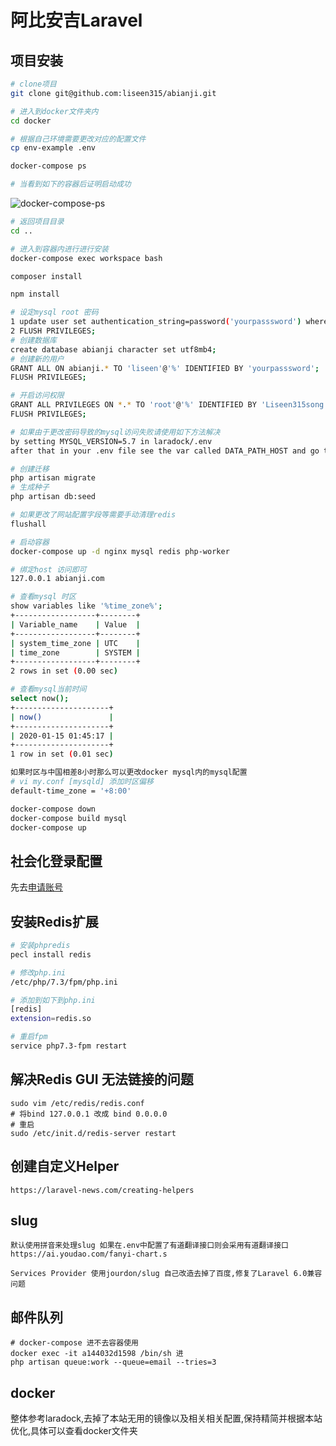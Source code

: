 # 阿比安吉Laravel

## 项目安装

```bash
# clone项目
git clone git@github.com:liseen315/abianji.git

# 进入到docker文件夹内
cd docker

# 根据自己环境需要更改对应的配置文件
cp env-example .env

docker-compose ps

# 当看到如下的容器后证明启动成功

```

![docker-compose-ps](https://res.cloudinary.com/dnakxpzhj/image/upload/v1578288147/blog/docker-container.jpg)

```bash
# 返回项目目录
cd ..

# 进入到容器内进行进行安装
docker-compose exec workspace bash

composer install

npm install

# 设定mysql root 密码
1 update user set authentication_string=password('yourpasssword') where user='root';
2 FLUSH PRIVILEGES;
# 创建数据库
create database abianji character set utf8mb4;
# 创建新的用户
GRANT ALL ON abianji.* TO 'liseen'@'%' IDENTIFIED BY 'yourpasssword';
FLUSH PRIVILEGES;

# 开启访问权限
GRANT ALL PRIVILEGES ON *.* TO 'root'@'%' IDENTIFIED BY 'Liseen315song' WITH GRANT OPTION;
FLUSH PRIVILEGES;

# 如果由于更改密码导致的mysql访问失败请使用如下方法解决
by setting MYSQL_VERSION=5.7 in laradock/.env
after that in your .env file see the var called DATA_PATH_HOST and go to that folder, after that delete the mysql folder there and then do the docker-compose build --no-cache mysql and then docker-compose up -d mysql

# 创建迁移
php artisan migrate
# 生成种子
php artisan db:seed

# 如果更改了网站配置字段等需要手动清理redis
flushall

# 启动容器
docker-compose up -d nginx mysql redis php-worker

# 绑定host 访问即可
127.0.0.1 abianji.com

# 查看mysql 时区
show variables like '%time_zone%';
+------------------+--------+
| Variable_name    | Value  |
+------------------+--------+
| system_time_zone | UTC    |
| time_zone        | SYSTEM |
+------------------+--------+
2 rows in set (0.00 sec)

# 查看mysql当前时间
select now();
+---------------------+
| now()               |
+---------------------+
| 2020-01-15 01:45:17 |
+---------------------+
1 row in set (0.01 sec)

如果时区与中国相差8小时那么可以更改docker mysql内的mysql配置
# vi my.conf [mysqld] 添加时区偏移
default-time_zone = '+8:00'

docker-compose down
docker-compose build mysql
docker-compose up
```

## 社会化登录配置

先去[申请账号](https://github.com/settings/applications/new)

## 安装Redis扩展

```bash
# 安装phpredis
pecl install redis

# 修改php.ini
/etc/php/7.3/fpm/php.ini

# 添加到如下到php.ini
[redis]
extension=redis.so

# 重启fpm
service php7.3-fpm restart
```

## 解决Redis GUI 无法链接的问题

```$xslt
sudo vim /etc/redis/redis.conf
# 将bind 127.0.0.1 改成 bind 0.0.0.0
# 重启
sudo /etc/init.d/redis-server restart
```

## 创建自定义Helper

```
https://laravel-news.com/creating-helpers
```

## slug

```
默认使用拼音来处理slug 如果在.env中配置了有道翻译接口则会采用有道翻译接口
https://ai.youdao.com/fanyi-chart.s

Services Provider 使用jourdon/slug 自己改造去掉了百度,修复了Laravel 6.0兼容问题
```

## 邮件队列

```
# docker-compose 进不去容器使用
docker exec -it a144032d1598 /bin/sh 进
php artisan queue:work --queue=email --tries=3
```

## docker

整体参考laradock,去掉了本站无用的镜像以及相关相关配置,保持精简并根据本站优化,具体可以查看docker文件夹
